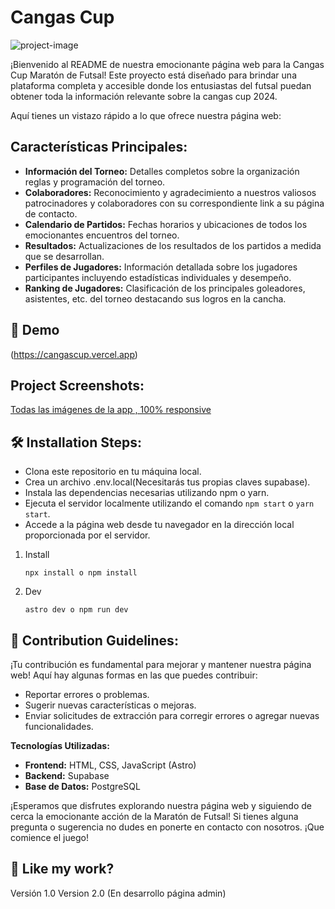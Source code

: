 # Cangas Cup

![project-image](https://socialify.git.ci/VicSDN/Cangas-Cup-Maraton/image?language=1&amp;owner=1&amp;name=1&amp;stargazers=1&amp;theme=Light)

¡Bienvenido al README de nuestra emocionante página web para la Cangas Cup Maratón de Futsal! Este proyecto está diseñado para brindar una plataforma completa y accesible donde los entusiastas del futsal puedan obtener toda la información relevante sobre la cangas cup 2024.

Aquí tienes un vistazo rápido a lo que ofrece nuestra página web:

## Características Principales:
- **Información del Torneo:** Detalles completos sobre la organización reglas y programación del torneo.
- **Colaboradores:** Reconocimiento y agradecimiento a nuestros valiosos patrocinadores y colaboradores con su correspondiente link a su página de contacto.
- **Calendario de Partidos:** Fechas horarios y ubicaciones de todos los emocionantes encuentros del torneo.
- **Resultados:** Actualizaciones de los resultados de los partidos a medida que se desarrollan.
- **Perfiles de Jugadores:** Información detallada sobre los jugadores participantes incluyendo estadísticas individuales y desempeño.
- **Ranking de Jugadores:** Clasificación de los principales goleadores, asistentes, etc. del torneo destacando sus logros en la cancha.

## 🚀 Demo
(https://cangascup.vercel.app)

## Project Screenshots:

[Todas las imágenes de la app , 100% responsive](https://github.com/VicSDN/Cangas-Cup-Maraton/issues/1#issue-2326671231)

## 🛠️ Installation Steps:
- Clona este repositorio en tu máquina local.
- Crea un archivo .env.local(Necesitarás tus propias claves supabase).
- Instala las dependencias necesarias utilizando npm o yarn.
- Ejecuta el servidor localmente utilizando el comando `npm start` o `yarn start`.
- Accede a la página web desde tu navegador en la dirección local proporcionada por el servidor.
1. Install
    ```
    npx install o npm install
    ```

2. Dev
    ```
    astro dev o npm run dev
    ```

## 🍰 Contribution Guidelines:

¡Tu contribución es fundamental para mejorar y mantener nuestra página web! Aquí hay algunas formas en las que puedes contribuir:
- Reportar errores o problemas.
- Sugerir nuevas características o mejoras.
- Enviar solicitudes de extracción para corregir errores o agregar nuevas funcionalidades.

**Tecnologías Utilizadas:**
- **Frontend:** HTML, CSS, JavaScript (Astro)
- **Backend:** Supabase
- **Base de Datos:** PostgreSQL



¡Esperamos que disfrutes explorando nuestra página web y siguiendo de cerca la emocionante acción de la Maratón de Futsal! Si tienes alguna pregunta o sugerencia no dudes en ponerte en contacto con nosotros. ¡Que comience el juego!

## 💖 Like my work?

Versión 1.0
Version 2.0 (En desarrollo página admin)
